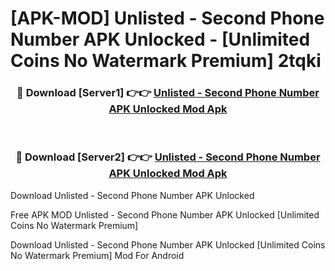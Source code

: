 # [APK-MOD] Unlisted - Second Phone Number APK Unlocked - [Unlimited Coins No Watermark Premium] 2tqki



<div align="center">
<h3>🔴 Download [Server1] 👉👉 <a href="https://momento.my/?title=Unlisted_-_Second_Phone_Number_APK_Unlocked">Unlisted - Second Phone Number APK Unlocked Mod Apk</a></h3><br>

<h3>🔴 Download [Server2] 👉👉 <a href="https://momento.my/?title=Unlisted_-_Second_Phone_Number_APK_Unlocked">Unlisted - Second Phone Number APK Unlocked Mod Apk</a></h3>
</div>



Download Unlisted - Second Phone Number APK Unlocked 

Free APK MOD Unlisted - Second Phone Number APK Unlocked [Unlimited Coins No Watermark Premium]

Download Unlisted - Second Phone Number APK Unlocked [Unlimited Coins No Watermark Premium] Mod For Android
